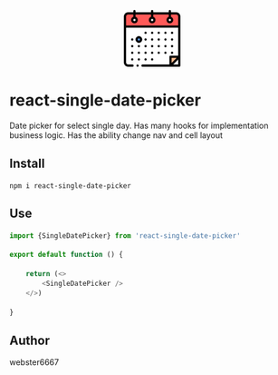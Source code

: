 <p align="center" style="text-align:center">
    <img src="./illustration.svg" alt="illustration" width="100"/>
</p>

# react-single-date-picker
Date picker for select single day.
Has many hooks for implementation business logic.
Has the ability change nav and cell layout


## Install

```
npm i react-single-date-picker
```

## Use
```typescript jsx
import {SingleDatePicker} from 'react-single-date-picker'

export default function () {
    
    return (<>
        <SingleDatePicker />
    </>)
    
}
```

## Author
webster6667